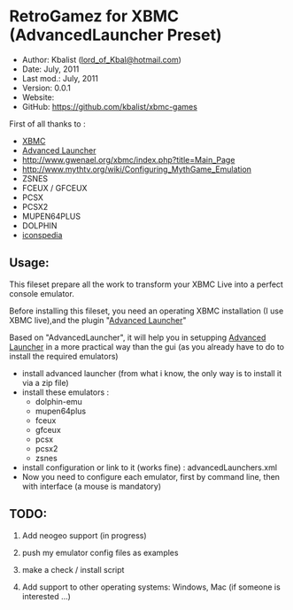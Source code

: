 RetroGamez for XBMC (AdvancedLauncher Preset)
=============================================

* Author:    Kbalist (<lord_of_Kbal@hotmail.com>)
* Date:      July, 2011
* Last mod.: July, 2011
* Version:   0.0.1
* Website:   
* GitHub:    <https://github.com/kbalist/xbmc-games>


First of all thanks to : 

* [XBMC](http://xbmc.org)
* [Advanced Launcher](http://code.google.com/p/xbmc-advanced-launcher/)
* http://www.gwenael.org/xbmc/index.php?title=Main_Page
* http://www.mythtv.org/wiki/Configuring_MythGame_Emulation
* ZSNES
* FCEUX / GFCEUX
* PCSX
* PCSX2
* MUPEN64PLUS
* DOLPHIN
* [iconspedia](http://www.iconspedia.com/pack/all-console-143/30.html)


Usage:
------

This fileset prepare all the work to transform your XBMC Live into a perfect console emulator.

Before installing this fileset, you need an operating XBMC installation (I use XBMC live),and the plugin "[Advanced Launcher](http://www.gwenael.org/xbmc/index.php?title=Main_Page)"

Based on "AdvancedLauncher", it will help you in setupping [Advanced Launcher](http://www.gwenael.org/xbmc/index.php?title=Main_Page)
in a more practical way than the gui (as you already have to do to install the required emulators)

- install advanced launcher (from what i know, the only way is to install it via a zip file)
- install these emulators : 
  - dolphin-emu  
  - mupen64plus
  - fceux
  - gfceux
  - pcsx
  - pcsx2
  - zsnes
- install configuration or link to it (works fine) : advancedLaunchers.xml
- Now you need to configure each emulator, first by command line, then with interface (a mouse is mandatory)







TODO:
-----

1. Add neogeo support (in progress)

2. push my emulator config files as examples

2. make a check / install script

11. Add support to other operating systems: Windows, Mac (if someone is interested ...)




